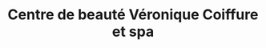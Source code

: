 ---
title: "Centre de beauté Véronique Coiffure et spa"
url: /hudson/centre-de-beaute-veronique-coiffure-et-spa/
shop: beauty
---